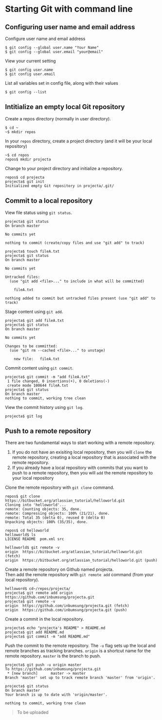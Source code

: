 # Starting Git with command line

## Configuring user name and email address

Configure user name and email address
```
$ git config --global user.name "Your Name"
$ git config --global user.email "your@email"
``` 

View your current setting 
```
$ git config user.name
$ git config user.email
```

List all variables set in config file, along with their values
```
$ git config --list
```

## Intitialize an empty local Git repository 
Create a repos directory (normally in user directory).
```
$ cd ~ 
~$ mkdir repos
```

In your `repos` directory, create a project directory (and it will be your local repository)
```
~$ cd repos
repos$ mkdir projecta
```

Change to your project directory and initialize a repository.
```
repos$ cd projecta
projecta$ git init
Initialized empty Git repository in projecta/.git/
```

## Commit to a local repository

View file status using `git status`. 
``` 
projecta$ git status
On branch master

No commits yet

nothing to commit (create/copy files and use "git add" to track)

projecta$ touch fileA.txt
projecta$ git status
On branch master

No commits yet

Untracked files:
  (use "git add <file>..." to include in what will be committed)

	fileA.txt

nothing added to commit but untracked files present (use "git add" to track)
```

Stage content using `git add`.
```
projecta$ git add fileA.txt
projecta$ git status
On branch master

No commits yet

Changes to be committed:
  (use "git rm --cached <file>..." to unstage)

	new file:   fileA.txt
```

Commit content using `git commit`.
```
projecta$ git commit -m "add fileA.txt" 
 1 file changed, 0 insertions(+), 0 deletions(-)
 create mode 100644 fileA.txt
projecta$ git status
On branch master
nothing to commit, working tree clean
```

View the commit history using `git log`.
```
projecta$ git log
```

## Push to a remote repository

There are two fundamental ways to start working with a remote repository. 
1. If you do not have an exisiting local repository, then you will `clone` the remote repository, creating a local repository that is associated with the remote repository.
2. If you already have a local repository with commits that you want to push to a remote repository, then you will `add` the remote repository to your local repository

Clone the remote repository with `git clone` command.
```
repos$ git clone https://bitbucket.org/atlassian_tutorial/helloworld.git
Cloning into 'helloworld'...
remote: Counting objects: 35, done.
remote: Compressing objects: 100% (21/21), done.
remote: Total 35 (delta 0), reused 0 (delta 0)
Unpacking objects: 100% (35/35), done.

repos$ cd helloworld
helloworld$ ls
LICENSE	README	pom.xml	src

helloworld$ git remote -v
origin	https://bitbucket.org/atlassian_tutorial/helloworld.git (fetch)
origin	https://bitbucket.org/atlassian_tutorial/helloworld.git (push)

```

Create a remote repository on Github named projecta.  
Then add the remote repository with `git remote add` command (from your local repository).
```
helloword$ cd~/repos/projecta/
projecta$ git remote add origin https://github.com/inbumsung/projecta.git
projecta$ git remote -v
origin  https://github.com/inbumsung/projecta.git (fetch)
origin  https://github.com/inbumsung/projecta.git (push)
```

Create a commit in the local repository.

```
projecta$ echo "projecta's README" > README.md
projecta$ git add README.md
projecta$ git commit -m "add README.md"
```

Push the commit to the remote repository. The `-u` flag sets up the local and remote branches as tracking branches. `origin` is a shortcut name for the remote repository. `master` is the branch to push.
```
projecta$ git push -u origin master
To https://github.com/inbumsung/projecta.git
 * [new branch]      master -> master
Branch 'master' set up to track remote branch 'master' from 'origin'.

projecta$ git status
On branch master
Your branch is up to date with 'origin/master'.

nothing to commit, working tree clean
```




> To be uploaded
 
